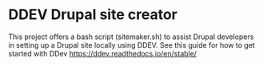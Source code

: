 # DDEV Drupal site creator
This project offers a bash script (sitemaker.sh) to assist Drupal developers in setting up a Drupal site locally using DDEV. See this guide for how to get started with DDev https://ddev.readthedocs.io/en/stable/

